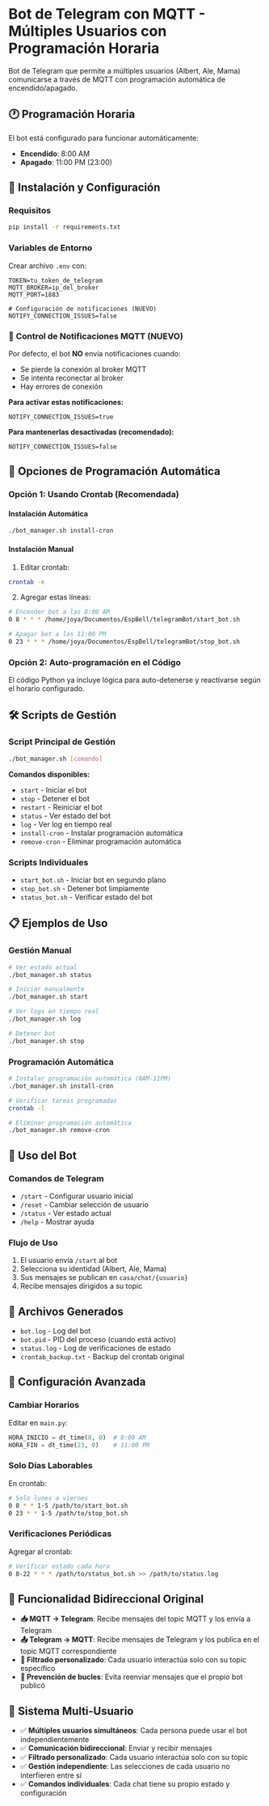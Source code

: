 # Bot de Telegram con MQTT - Múltiples Usuarios con Programación Horaria

Bot de Telegram que permite a múltiples usuarios (Albert, Ale, Mama) comunicarse a través de MQTT con programación automática de encendido/apagado.

## 🕐 Programación Horaria

El bot está configurado para funcionar automáticamente:
- **Encendido**: 8:00 AM
- **Apagado**: 11:00 PM (23:00)

## 🚀 Instalación y Configuración

### Requisitos
```bash
pip install -r requirements.txt
```

### Variables de Entorno
Crear archivo `.env` con:
```env
TOKEN=tu_token_de_telegram
MQTT_BROKER=ip_del_broker
MQTT_PORT=1883

# Configuración de notificaciones (NUEVO)
NOTIFY_CONNECTION_ISSUES=false
```

### 🔕 **Control de Notificaciones MQTT** (NUEVO)
Por defecto, el bot **NO** envía notificaciones cuando:
- Se pierde la conexión al broker MQTT
- Se intenta reconectar al broker
- Hay errores de conexión

**Para activar estas notificaciones:**
```env
NOTIFY_CONNECTION_ISSUES=true
```

**Para mantenerlas desactivadas (recomendado):**
```env
NOTIFY_CONNECTION_ISSUES=false
```

## 🎯 Opciones de Programación Automática

### Opción 1: Usando Crontab (Recomendada)

#### Instalación Automática
```bash
./bot_manager.sh install-cron
```

#### Instalación Manual
1. Editar crontab:
```bash
crontab -e
```

2. Agregar estas líneas:
```bash
# Encender bot a las 8:00 AM
0 8 * * * /home/joya/Documentos/EspBell/telegramBot/start_bot.sh

# Apagar bot a las 11:00 PM  
0 23 * * * /home/joya/Documentos/EspBell/telegramBot/stop_bot.sh
```

### Opción 2: Auto-programación en el Código
El código Python ya incluye lógica para auto-detenerse y reactivarse según el horario configurado.

## 🛠️ Scripts de Gestión

### Script Principal de Gestión
```bash
./bot_manager.sh [comando]
```

**Comandos disponibles:**
- `start` - Iniciar el bot
- `stop` - Detener el bot  
- `restart` - Reiniciar el bot
- `status` - Ver estado del bot
- `log` - Ver log en tiempo real
- `install-cron` - Instalar programación automática
- `remove-cron` - Eliminar programación automática

### Scripts Individuales
- `start_bot.sh` - Iniciar bot en segundo plano
- `stop_bot.sh` - Detener bot limpiamente
- `status_bot.sh` - Verificar estado del bot

## 📋 Ejemplos de Uso

### Gestión Manual
```bash
# Ver estado actual
./bot_manager.sh status

# Iniciar manualmente
./bot_manager.sh start

# Ver logs en tiempo real
./bot_manager.sh log

# Detener bot
./bot_manager.sh stop
```

### Programación Automática
```bash
# Instalar programación automática (8AM-11PM)
./bot_manager.sh install-cron

# Verificar tareas programadas
crontab -l

# Eliminar programación automática
./bot_manager.sh remove-cron
```

## 🤖 Uso del Bot

### Comandos de Telegram
- `/start` - Configurar usuario inicial
- `/reset` - Cambiar selección de usuario
- `/status` - Ver estado actual
- `/help` - Mostrar ayuda

### Flujo de Uso
1. El usuario envía `/start` al bot
2. Selecciona su identidad (Albert, Ale, Mama)
3. Sus mensajes se publican en `casa/chat/{usuario}`
4. Recibe mensajes dirigidos a su topic

## 📁 Archivos Generados

- `bot.log` - Log del bot
- `bot.pid` - PID del proceso (cuando está activo)
- `status.log` - Log de verificaciones de estado
- `crontab_backup.txt` - Backup del crontab original

## 🔧 Configuración Avanzada

### Cambiar Horarios
Editar en `main.py`:
```python
HORA_INICIO = dt_time(8, 0)  # 8:00 AM
HORA_FIN = dt_time(23, 0)    # 11:00 PM
```

### Solo Días Laborables
En crontab:
```bash
# Solo lunes a viernes
0 8 * * 1-5 /path/to/start_bot.sh
0 23 * * 1-5 /path/to/stop_bot.sh
```

### Verificaciones Periódicas
Agregar al crontab:
```bash
# Verificar estado cada hora
0 8-22 * * * /path/to/status_bot.sh >> /path/to/status.log
```

## 🔄 Funcionalidad Bidireccional Original

- **📥 MQTT → Telegram**: Recibe mensajes del topic MQTT y los envía a Telegram
- **📤 Telegram → MQTT**: Recibe mensajes de Telegram y los publica en el topic MQTT correspondiente
- **🎯 Filtrado personalizado**: Cada usuario interactúa solo con su topic específico
- **🚫 Prevención de bucles**: Evita reenviar mensajes que el propio bot publicó

## 🎯 Sistema Multi-Usuario

- ✅ **Múltiples usuarios simultáneos**: Cada persona puede usar el bot independientemente
- ✅ **Comunicación bidireccional**: Enviar y recibir mensajes
- ✅ **Filtrado personalizado**: Cada usuario interactúa solo con su topic
- ✅ **Gestión independiente**: Las selecciones de cada usuario no interfieren entre sí
- ✅ **Comandos individuales**: Cada chat tiene su propio estado y configuración
